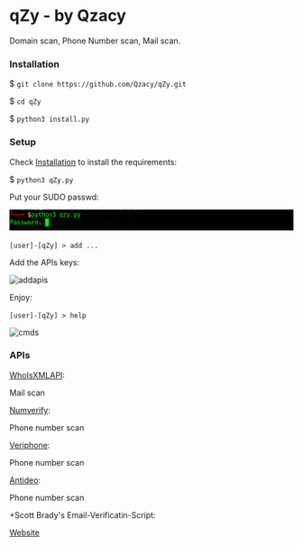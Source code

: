 # qZy - by Qzacy
Domain scan, Phone Number scan, Mail scan.

### Installation
$ ```git clone https://github.com/Qzacy/qZy.git```

$ ```cd qZy```

$ ```python3 install.py```

### Setup
Check [Installation](#Installation) to install the requirements:

$ ```python3 qZy.py```

Put your SUDO passwd:

![sudopwd](screenshots/sudo_passwd.png)

```[user]-[qZy] > add ...```

Add the APIs keys:

![addapis](screenshots/add_apis.png)

Enjoy:

```[user]-[qZy] > help```

![cmds](screenshots/commands.png)

### APIs
[WhoIsXMLAPI](whoisxmlapi.com):

Mail scan

[Numverify](numverify.com):

Phone number scan

[Veriphone](veriphone.io):

Phone number scan

[Antideo](antideo.com):

Phone number scan

+Scott Brady's Email-Verificatin-Script:

[Website](https://www.scottbrady91.com)
